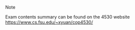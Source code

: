 > [!NOTE]
> Exam contents summary can be found on the 4530 website
> https://www.cs.fsu.edu/~xyuan/cop4530/

